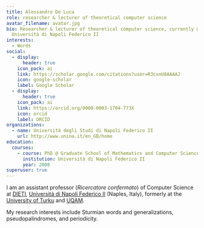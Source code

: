 ```yaml
---
title: Alessandro De Luca
role: researcher & lecturer of theoretical computer science
avatar_filename: avatar.jpg
bio: Researcher & lecturer of theoretical computer science, currently @
  Università di Napoli Federico II
interests:
  - Words
social:
  - display:
      header: true
    icon_pack: ai
    link: https://scholar.google.com/citations?user=R3cxnU8AAAAJ
    icon: google-scholar
    label: Google Scholar
  - display:
      header: true
    icon_pack: ai
    link: https://orcid.org/0000-0003-1704-773X
    icon: orcid
    label: ORCID
organizations:
  - name: Università degli Studi di Napoli Federico II
    url: http://www.unina.it/en_GB/home
education:
  courses:
    - course: PhD @ Graduate School of Mathematics and Computer Science
      institution: Università di Napoli Federico II
      year: 2008
superuser: true
---
```

I am an assistant professor (*Ricercatore confermato*) of Computer Science at [DIETI](http://www.dieti.unina.it/index.php?lang=en), [Università di Napoli Federico II](http://www.unina.it/en_GB/home) (Naples, Italy), formerly at the [University of Turku](https://www.utu.fi/en) and [UQAM](https://uqam.ca/).

My research interests include Sturmian words and generalizations, pseudopalindromes, and periodicity.